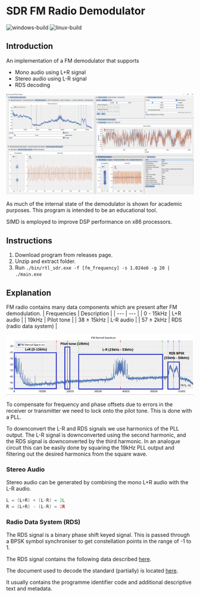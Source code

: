 # SDR FM Radio Demodulator
![windows-build](https://github.com/FiendChain/FM-Radio/actions/workflows/windows.yml/badge.svg)
![linux-build](https://github.com/FiendChain/FM-Radio/actions/workflows/linux.yml/badge.svg)

## Introduction
An implementation of a FM demodulator that supports
- Mono audio using L+R signal
- Stereo audio using L-R signal
- RDS decoding 

![Screenshot](docs/window_screenshot.png)

As much of the internal state of the demodulator is shown for academic purposes. This program is intended to be an educational tool. 

SIMD is employed to improve DSP performance on x86 processors. 

## Instructions
1. Download program from releases page.
2. Unzip and extract folder.
3. Run <code>./bin/rtl_sdr.exe -f [fm_frequency] -s 1.024e6 -g 20 | ./main.exe</code>

## Explanation
FM radio contains many data components which are present after FM demodulation.
| Frequencies | Description |
| --- | --- |
| 0 - 15kHz  | L+R audio |
| 19kHz      | Pilot tone |
| 38 ± 15kHz | L-R audio |
| 57 ± 2kHz  | RDS (radio data system) |

![FM Spectrum](docs/fm_spectrum.png)

To compensate for frequency and phase offsets due to errors in the receiver or transmitter we need to lock onto the pilot tone. This is done with a PLL.

To downconvert the L-R and RDS signals we use harmonics of the PLL output. The L-R signal is downconverted using the second harmonic, and the RDS signal is downconverted by the third harmonic. In an analogue circuit this can be easily done by squaring the 19kHz PLL output and filtering out the desired harmonics from the square wave.

### Stereo Audio
Stereo audio can be generated by combining the mono L+R audio with the L-R audio.
```c
L = (L+R) + (L-R) = 2L
R = (L+R) - (L-R) = 2R
```

### Radio Data System (RDS)
The RDS signal is a binary phase shift keyed signal. This is passed through a BPSK symbol synchroniser to get constellation points in the range of -1 to 1.

The RDS signal contains the following data described [here](https://en.wikipedia.org/wiki/Radio_Data_System).

The document used to decode the standard (partially) is located [here](docs/EN50067_RDS_Standard.pdf).

It usually contains the programme identifier code and additional descriptive text and metadata.